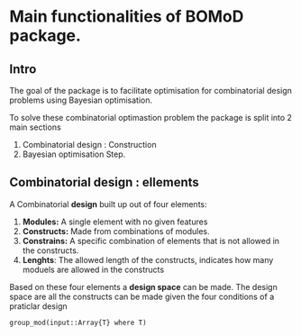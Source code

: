 # Main functionalities of BOMoD package.
## Intro
The goal of the package is to facilitate optimisation for combinatorial design problems using Bayesian optimisation.

To solve these combinatorial optimastion problem
the package is split into 2 main sections
1) Combinatorial design : Construction
2) Bayesian optimisation Step.

## Combinatorial design : ellements

A Combinatorial **design** built up out of four elements:

1) **Modules:** A single element with no given features
2) **Constructs:**  Made from combinations of modules.
3) **Constrains:** A specific combination of elements that is not allowed in the constructs.
4) **Lenghts**: The allowed length of the constructs, indicates how  many moduels are allowed in the constructs

Based on these four elements a **design space** can be made. The design space are all the constructs can be made given the four conditions of a praticlar design


```@docs
group_mod(input::Array{T} where T)
```
